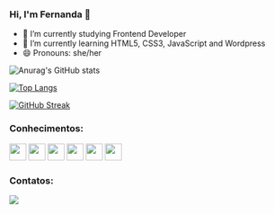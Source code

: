 ### Hi, I'm Fernanda 👋

- 🔭 I’m currently studying Frontend Developer
- 🌱 I’m currently learning HTML5, CSS3, JavaScript and Wordpress
- 😄 Pronouns: she/her

![Anurag's GitHub stats](https://github-readme-stats.vercel.app/api?username=fernanda1102&show_icons=true&theme=dracula)

[![Top Langs](https://github-readme-stats.vercel.app/api/top-langs/?username=fernanda1102&layout=compact)](https://github.com/anuraghazra/github-readme-stats)

[![GitHub Streak](https://streak-stats.demolab.com?user=fernanda1102&theme=dracula&locale=pt-br&date_format=j%20M%5B%20Y%5D)](https://git.io/streak-stats)


### Conhecimentos:
<img src="https://cdn.jsdelivr.net/gh/devicons/devicon/icons/canva/canva-original.svg" width="30" height="30"/> <img src="https://cdn.jsdelivr.net/gh/devicons/devicon/icons/css3/css3-original.svg" width="30" height="30"/> <img src="https://cdn.jsdelivr.net/gh/devicons/devicon/icons/git/git-plain-wordmark.svg" width="30" height="30"/> <img src="https://cdn.jsdelivr.net/gh/devicons/devicon/icons/github/github-original-wordmark.svg" width="30" height="30"/> <img src="https://cdn.jsdelivr.net/gh/devicons/devicon/icons/html5/html5-original-wordmark.svg" width="30" height="30"/> <img src="https://cdn.jsdelivr.net/gh/devicons/devicon/icons/javascript/javascript-original.svg" width="30" height="30"/> 

 ### Contatos:

<a href="(https://www.linkedin.com/in/fernanda-corredera-88805a172/)" target="_blank"><img src="https://img.shields.io/badge/-LinkedIn-%230077B5?style=for-the-badge&logo=linkedin&logoColor=white" target="_blank"></a>   
</div>         
          
          
          


          
          

          
                    
          
          
          
